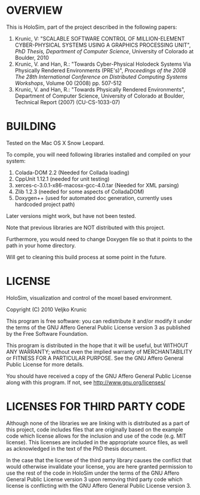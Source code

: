 OVERVIEW
========

This is HoloSim, part of the project described in the following papers:

1. Krunic, V: "SCALABLE SOFTWARE CONTROL OF MILLION-ELEMENT CYBER-PHYSICAL SYSTEMS USING A GRAPHICS PROCESSING UNIT", _PhD Thesis, Department of Computer Science_, University of Colorado at Boulder, 2010 
2. Krunic, V. and Han, R.: "Towards Cyber-Physical Holodeck Systems Via Physically Rendered Environments (PRE's)", _Proceedings of the 2008 The 28th International Conference on Distributed Computing Systems Workshops_, Volume 00 (2008) pp. 507-512
3. Krunic, V. and Han, R.: "Towards Physically Rendered Environments", Department of Computer Science, University of Colorado at Boulder, Technical Report (2007) (CU-CS-1033-07)

BUILDING
========

Tested on the Mac OS X Snow Leopard.

To compile, you will need following libraries installed and compiled on your system:

1. Colada-DOM 2.2 (Needed for Collada loading)
2. CppUnit 1.12.1 (needed for unit testing)
3. xerces-c-3.0.1-x86-macosx-gcc-4.0.tar (Needed for XML parsing)
4. Zlib 1.2.3 (needed for some aspects of ColladaDOM)
5. Doxygen++ (used for automated doc generation, currently uses hardcoded project path)

Later versions might work, but have not been tested.

Note that previous libraries are NOT distributed with this project.

Furthermore, you would need to change Doxygen file so that it points to the path in your home directory.

Will get to cleaning this build process at some point in the future. 

LICENSE
=======

HoloSim, visualization and control of the moxel based environment.

Copyright (C) 2010 Veljko Krunic

This program is free software: you can redistribute it and/or modify
it under the terms of the GNU Affero General Public License version 3 as
published by the Free Software Foundation.

This program is distributed in the hope that it will be useful,
but WITHOUT ANY WARRANTY; without even the implied warranty of
MERCHANTABILITY or FITNESS FOR A PARTICULAR PURPOSE.  See the
GNU Affero General Public License for more details.

You should have received a copy of the GNU Affero General Public License along with this program. 
If not, see <http://www.gnu.org/licenses/>

LICENSES FOR THIRD PARTY CODE
=============================

Although none of the libraries we are linking with is distributed as a part of this project, code includes files that are originally based on the example code which license allows for 
the inclusion and use of the code (e.g. MIT license). This licenses are included in the appropriate source files, as well as acknowledged in the text of the PhD thesis document.

In the case that the license of the third party library causes the conflict that would otherwise invalidate your license, you are here granted permission to use the rest of the code in 
HoloSim under the terms of the GNU Affero General Public License version 3 upon removing third party code which license is conflicting with the GNU Affero General Public License version 3.
